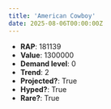 ```yaml
---
title: 'American Cowboy'
date: 2025-08-06T00:00:00Z
---
```

- **RAP**: 181139
- **Value**: 1300000
- **Demand level**: 0
- **Trend**: 2
- **Projected?**: True
- **Hyped?**: True
- **Rare?**: True
